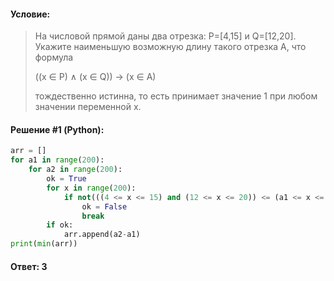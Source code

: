 #### Условие:

> На числовой прямой даны два отрезка: P=[4,15] и Q=[12,20]. Укажите наименьшую возможную длину такого отрезка A, что формула
> 
> ((x ∈ P) ∧ (x ∈ Q)) → (x ∈ A)
> 
> тождественно истинна, то есть принимает значение 1 при любом значении переменной х. 

#### Решение #1 (Python):
```python
arr = []
for a1 in range(200):
    for a2 in range(200):
        ok = True
        for x in range(200):
            if not(((4 <= x <= 15) and (12 <= x <= 20)) <= (a1 <= x <= a2)):
                ok = False
                break
        if ok:
            arr.append(a2-a1)
print(min(arr))
```

#### Ответ: 3
